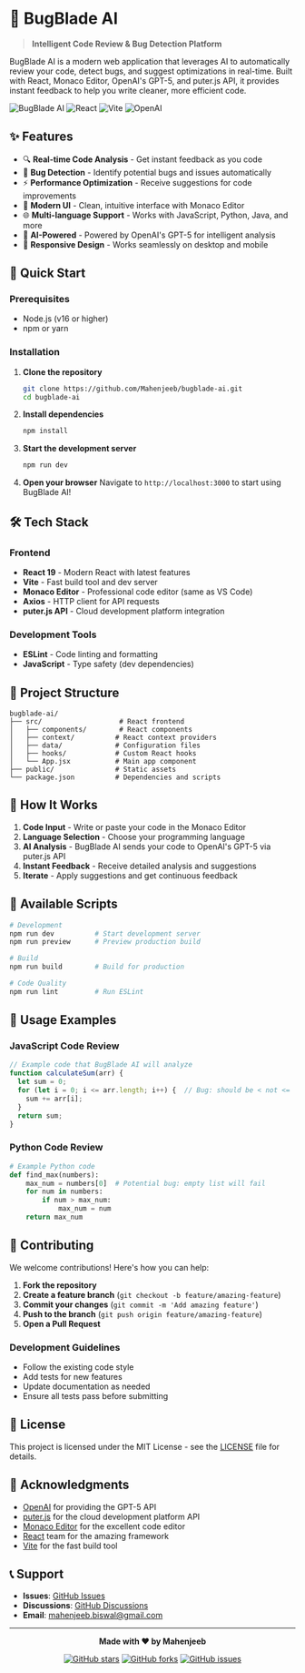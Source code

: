 # 🐛 BugBlade AI

> **Intelligent Code Review & Bug Detection Platform**

BugBlade AI is a modern web application that leverages AI to automatically review your code, detect bugs, and suggest optimizations in real-time. Built with React, Monaco Editor, OpenAI's GPT-5, and puter.js API, it provides instant feedback to help you write cleaner, more efficient code.

![BugBlade AI](https://img.shields.io/badge/BugBlade-AI-blue?style=for-the-badge&logo=bug)
![React](https://img.shields.io/badge/React-19.1.1-61DAFB?style=for-the-badge&logo=react)
![Vite](https://img.shields.io/badge/Vite-7.1.0-646CFF?style=for-the-badge&logo=vite)
![OpenAI](https://img.shields.io/badge/OpenAI-GPT--5-412991?style=for-the-badge&logo=openai)

## ✨ Features

- 🔍 **Real-time Code Analysis** - Get instant feedback as you code
- 🐛 **Bug Detection** - Identify potential bugs and issues automatically
- ⚡ **Performance Optimization** - Receive suggestions for code improvements
- 🎨 **Modern UI** - Clean, intuitive interface with Monaco Editor
- 🌐 **Multi-language Support** - Works with JavaScript, Python, Java, and more
- 🤖 **AI-Powered** - Powered by OpenAI's GPT-5 for intelligent analysis
- 📱 **Responsive Design** - Works seamlessly on desktop and mobile

## 🚀 Quick Start

### Prerequisites

- Node.js (v16 or higher)
- npm or yarn

### Installation

1. **Clone the repository**
   ```bash
   git clone https://github.com/Mahenjeeb/bugblade-ai.git
   cd bugblade-ai
   ```

2. **Install dependencies**
   ```bash
   npm install
   ```


3. **Start the development server**
   ```bash
   npm run dev
   ```

4. **Open your browser**
   Navigate to `http://localhost:3000` to start using BugBlade AI!

## 🛠️ Tech Stack

### Frontend
- **React 19** - Modern React with latest features
- **Vite** - Fast build tool and dev server
- **Monaco Editor** - Professional code editor (same as VS Code)
- **Axios** - HTTP client for API requests
- **puter.js API** - Cloud development platform integration

### Development Tools
- **ESLint** - Code linting and formatting
- **JavaScript** - Type safety (dev dependencies)

## 📁 Project Structure

```
bugblade-ai/
├── src/                   # React frontend
│   ├── components/        # React components
│   ├── context/          # React context providers
│   ├── data/             # Configuration files
│   ├── hooks/            # Custom React hooks
│   └── App.jsx           # Main app component
├── public/               # Static assets
└── package.json          # Dependencies and scripts
```

## 🎯 How It Works

1. **Code Input** - Write or paste your code in the Monaco Editor
2. **Language Selection** - Choose your programming language
3. **AI Analysis** - BugBlade AI sends your code to OpenAI's GPT-5 via puter.js API
4. **Instant Feedback** - Receive detailed analysis and suggestions
5. **Iterate** - Apply suggestions and get continuous feedback

## 🔧 Available Scripts

```bash
# Development
npm run dev          # Start development server
npm run preview      # Preview production build

# Build
npm run build        # Build for production

# Code Quality
npm run lint         # Run ESLint
```

## 🌟 Usage Examples

### JavaScript Code Review
```javascript
// Example code that BugBlade AI will analyze
function calculateSum(arr) {
  let sum = 0;
  for (let i = 0; i <= arr.length; i++) {  // Bug: should be < not <=
    sum += arr[i];
  }
  return sum;
}
```

### Python Code Review
```python
# Example Python code
def find_max(numbers):
    max_num = numbers[0]  # Potential bug: empty list will fail
    for num in numbers:
        if num > max_num:
            max_num = num
    return max_num
```

## 🤝 Contributing

We welcome contributions! Here's how you can help:

1. **Fork the repository**
2. **Create a feature branch** (`git checkout -b feature/amazing-feature`)
3. **Commit your changes** (`git commit -m 'Add amazing feature'`)
4. **Push to the branch** (`git push origin feature/amazing-feature`)
5. **Open a Pull Request**

### Development Guidelines
- Follow the existing code style
- Add tests for new features
- Update documentation as needed
- Ensure all tests pass before submitting

## 📝 License

This project is licensed under the MIT License - see the [LICENSE](LICENSE) file for details.

## 🎉 Acknowledgments

- [OpenAI](https://openai.com/) for providing the GPT-5 API
- [puter.js](https://puter.com/) for the cloud development platform API
- [Monaco Editor](https://microsoft.github.io/monaco-editor/) for the excellent code editor
- [React](https://reactjs.org/) team for the amazing framework
- [Vite](https://vitejs.dev/) for the fast build tool

## 📞 Support

- **Issues**: [GitHub Issues](https://github.com/Mahenjeeb/bugblade-ai/issues)
- **Discussions**: [GitHub Discussions](https://github.com/Mahenjeeb/bugblade-ai/discussions)
- **Email**: mahenjeeb.biswal@gmail.com

---

<div align="center">

**Made with ❤️ by Mahenjeeb**

[![GitHub stars](https://img.shields.io/github/stars/Mahenjeeb/bugblade-ai?style=social)](https://github.com/Mahenjeeb/bugblade-ai)
[![GitHub forks](https://img.shields.io/github/forks/Mahenjeeb/bugblade-ai?style=social)](https://github.com/Mahenjeeb/bugblade-ai)
[![GitHub issues](https://img.shields.io/github/issues/Mahenjeeb/bugblade-ai)](https://github.com/Mahenjeeb/bugblade-ai/issues)

</div>
